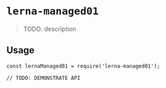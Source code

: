 # `lerna-managed01`

> TODO: description

## Usage

```
const lernaManaged01 = require('lerna-managed01');

// TODO: DEMONSTRATE API
```
